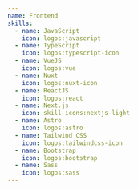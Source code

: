 ```yaml
---
name: Frontend
skills:
  - name: JavaScript
    icon: logos:javascript
  - name: TypeScript
    icon: logos:typescript-icon
  - name: VueJS
    icon: logos:vue
  - name: Nuxt
    icon: logos:nuxt-icon
  - name: ReactJS
    icon: logos:react
  - name: Next.js
    icon: skill-icons:nextjs-light
  - name: Astro
    icon: logos:astro
  - name: Tailwind CSS
    icon: logos:tailwindcss-icon
  - name: Bootstrap
    icon: logos:bootstrap
  - name: Sass
    icon: logos:sass
---
```

